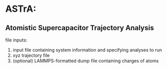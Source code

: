 # ASTrA:
## **A**tomistic **S**upercapacitor **Tr**ajectory **A**nalysis

file inputs:
1. input file containing system information and specifying analyses to run
2. xyz trajectory file
3. (optional) LAMMPS-formatted dump file containing charges of atoms

